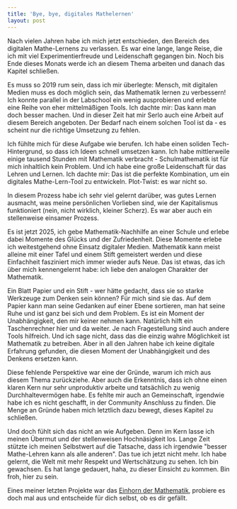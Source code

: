 ```yaml
---
title: 'Bye, bye, digitales Mathelernen'
layout: post
---
```


Nach vielen Jahren habe ich mich jetzt entschieden, den Bereich des digitalen Mathe-Lernens zu verlassen. Es war eine lange, lange Reise, die ich mit viel Experimentierfreude und Leidenschaft gegangen bin. Noch bis Ende dieses Monats werde ich an diesem Thema arbeiten und danach das Kapitel schließen.

Es muss so 2019 rum sein, dass ich mir überlegte: Mensch, mit digitalen Medien muss es doch möglich sein, das Mathematik lernen zu verbessern! Ich konnte parallel in der Labschool ein wenig ausprobieren und erlebte eine Reihe von eher mittelmäßigen Tools. Ich dachte mir: Das kann man doch besser machen. Und in dieser Zeit hat mir Serlo auch eine Arbeit auf diesem Bereich angeboten. Der Bedarf nach einem solchen Tool ist da - es scheint nur die richtige Umsetzung zu fehlen.

Ich fühlte mich für diese Aufgabe wie berufen. Ich habe einen soliden Tech-Hintergrund, so dass ich Ideen schnell umsetzen kann. Ich habe mittlerweile einige tausend Stunden mit Mathematik verbracht - Schulmathematik ist für mich inhaltlich kein Problem. Und ich habe eine große Leidenschaft für das Lehren und Lernen. Ich dachte mir: Das ist die perfekte Kombination, um ein digitales Mathe-Lern-Tool zu entwickeln. Plot-Twist: es war nicht so.

In diesem Prozess habe ich sehr viel gelernt darüber, was gutes Lernen ausmacht, was meine persönlichen Vorlieben sind, wie der Kapitalismus funktioniert (nein, nicht wirklich, kleiner Scherz). Es war aber auch ein stellenweise einsamer Prozess.

Es ist jetzt 2025, ich gebe Mathematik-Nachhilfe an einer Schule und erlebe dabei Momente des Glücks und der Zufriedenheit. Diese Momente erlebe ich weitestgehend ohne Einsatz digitaler Medien. Mathematik kann meist alleine mit einer Tafel und einem Stift gemeistert werden und diese Einfachheit fasziniert mich immer wieder aufs Neue. Das ist etwas, das ich über mich kennengelernt habe: ich liebe den analogen Charakter der Mathematik.

Ein Blatt Papier und ein Stift - wer hätte gedacht, dass sie so starke Werkzeuge zum Denken sein können? Für mich sind sie das. Auf dem Papier kann man seine Gedanken auf einer Ebene sortieren, man hat seine Ruhe und ist ganz bei sich und dem Problem. Es ist ein Moment der Unabhängigkeit, den mir keiner nehmen kann. Natürlich hilft ein Taschenrechner hier und da weiter. Je nach Fragestellung sind auch andere Tools hilfreich. Und ich sage nicht, dass das die einzig wahre Möglichkeit ist Mathematik zu betreiben. Aber in all den Jahren habe ich keine digitale Erfahrung gefunden, die diesen Moment der Unabhängigkeit und des Denkens ersetzen kann.

Diese fehlende Perspektive war eine der Gründe, warum ich mich aus diesem Thema zurückziehe. Aber auch die Erkenntnis, dass ich ohne einen klaren Kern nur sehr unproduktiv arbeite und tatsächlich zu wenig Durchhaltevermögen habe. Es fehlte mir auch an Gemeinschaft, irgendwie habe ich es nicht geschafft, in der Community Anschluss zu finden. Die Menge an Gründe haben mich letztlich dazu bewegt, dieses Kapitel zu schließen.

Und doch fühlt sich das nicht an wie Aufgeben. Denn im Kern lasse ich meinen Übermut und der stellenweisen Hochnäsigkeit los. Lange Zeit stützte ich meinen Selbstwert auf die Tatsache, dass ich irgendwie "besser Mathe-Lehren kann als alle anderen". Das tue ich jetzt nicht mehr. Ich habe gelernt, die Welt mit mehr Respekt und Wertschätzung zu sehen. Ich bin gewachsen. Es hat lange gedauert, haha, zu dieser Einsicht zu kommen. Bin froh, hier zu sein.

Eines meiner letzten Projekte war das [Einhorn der Mathematik](https://einhorn.arrrg.de/), probiere es doch mal aus und entscheide für dich selbst, ob es dir gefällt.
